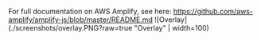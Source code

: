 For full documentation on AWS Amplify, see here: https://github.com/aws-amplify/amplify-js/blob/master/README.md
![Overlay](./screenshots/overlay.PNG?raw=true "Overlay" | width=100)
